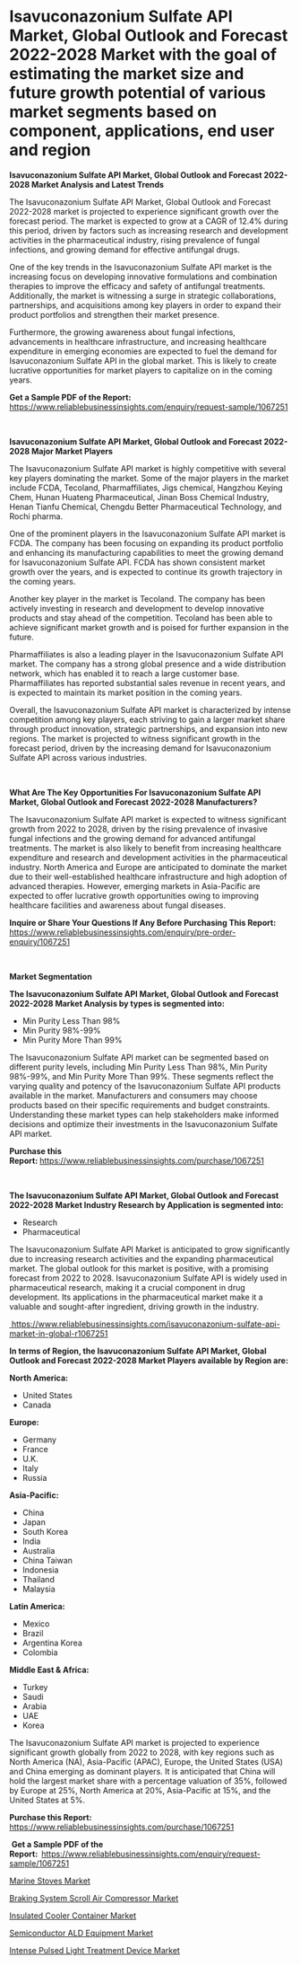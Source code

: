 <p><h1>Isavuconazonium Sulfate API Market, Global Outlook and Forecast 2022-2028 Market with the goal of estimating the market size and future growth potential of various market segments based on component, applications, end user and region</h1></p><p><strong>Isavuconazonium Sulfate API Market, Global Outlook and Forecast 2022-2028 Market Analysis and Latest Trends</strong></p>
<p><p>The Isavuconazonium Sulfate API Market, Global Outlook and Forecast 2022-2028 market is projected to experience significant growth over the forecast period. The market is expected to grow at a CAGR of 12.4% during this period, driven by factors such as increasing research and development activities in the pharmaceutical industry, rising prevalence of fungal infections, and growing demand for effective antifungal drugs. </p><p>One of the key trends in the Isavuconazonium Sulfate API market is the increasing focus on developing innovative formulations and combination therapies to improve the efficacy and safety of antifungal treatments. Additionally, the market is witnessing a surge in strategic collaborations, partnerships, and acquisitions among key players in order to expand their product portfolios and strengthen their market presence.</p><p>Furthermore, the growing awareness about fungal infections, advancements in healthcare infrastructure, and increasing healthcare expenditure in emerging economies are expected to fuel the demand for Isavuconazonium Sulfate API in the global market. This is likely to create lucrative opportunities for market players to capitalize on in the coming years.</p></p>
<p><strong>Get a Sample PDF of the Report:&nbsp;</strong> <a href="https://www.reliablebusinessinsights.com/enquiry/request-sample/1067251">https://www.reliablebusinessinsights.com/enquiry/request-sample/1067251</a></p>
<p>&nbsp;</p>
<p><strong>Isavuconazonium Sulfate API Market, Global Outlook and Forecast 2022-2028 Major Market Players</strong></p>
<p><p>The Isavuconazonium Sulfate API market is highly competitive with several key players dominating the market. Some of the major players in the market include FCDA, Tecoland, Pharmaffiliates, Jigs chemical, Hangzhou Keying Chem, Hunan Huateng Pharmaceutical, Jinan Boss Chemical Industry, Henan Tianfu Chemical, Chengdu Better Pharmaceutical Technology, and Rochi pharma.</p><p>One of the prominent players in the Isavuconazonium Sulfate API market is FCDA. The company has been focusing on expanding its product portfolio and enhancing its manufacturing capabilities to meet the growing demand for Isavuconazonium Sulfate API. FCDA has shown consistent market growth over the years, and is expected to continue its growth trajectory in the coming years.</p><p>Another key player in the market is Tecoland. The company has been actively investing in research and development to develop innovative products and stay ahead of the competition. Tecoland has been able to achieve significant market growth and is poised for further expansion in the future.</p><p>Pharmaffiliates is also a leading player in the Isavuconazonium Sulfate API market. The company has a strong global presence and a wide distribution network, which has enabled it to reach a large customer base. Pharmaffiliates has reported substantial sales revenue in recent years, and is expected to maintain its market position in the coming years.</p><p>Overall, the Isavuconazonium Sulfate API market is characterized by intense competition among key players, each striving to gain a larger market share through product innovation, strategic partnerships, and expansion into new regions. The market is projected to witness significant growth in the forecast period, driven by the increasing demand for Isavuconazonium Sulfate API across various industries.</p></p>
<p>&nbsp;</p>
<p><strong>What Are The Key Opportunities For Isavuconazonium Sulfate API Market, Global Outlook and Forecast 2022-2028 Manufacturers?</strong></p>
<p><p>The Isavuconazonium Sulfate API market is expected to witness significant growth from 2022 to 2028, driven by the rising prevalence of invasive fungal infections and the growing demand for advanced antifungal treatments. The market is also likely to benefit from increasing healthcare expenditure and research and development activities in the pharmaceutical industry. North America and Europe are anticipated to dominate the market due to their well-established healthcare infrastructure and high adoption of advanced therapies. However, emerging markets in Asia-Pacific are expected to offer lucrative growth opportunities owing to improving healthcare facilities and awareness about fungal diseases.</p></p>
<p><strong>Inquire or Share Your Questions If Any Before Purchasing This Report:</strong> <a href="https://www.reliablebusinessinsights.com/enquiry/pre-order-enquiry/1067251">https://www.reliablebusinessinsights.com/enquiry/pre-order-enquiry/1067251</a></p>
<p>&nbsp;</p>
<p><strong>Market Segmentation</strong></p>
<p><strong>The Isavuconazonium Sulfate API Market, Global Outlook and Forecast 2022-2028 Market Analysis by types is segmented into:</strong></p>
<p><ul><li>Min Purity Less Than 98%</li><li>Min Purity 98%-99%</li><li>Min Purity More Than 99%</li></ul></p>
<p><p>The Isavuconazonium Sulfate API market can be segmented based on different purity levels, including Min Purity Less Than 98%, Min Purity 98%-99%, and Min Purity More Than 99%. These segments reflect the varying quality and potency of the Isavuconazonium Sulfate API products available in the market. Manufacturers and consumers may choose products based on their specific requirements and budget constraints. Understanding these market types can help stakeholders make informed decisions and optimize their investments in the Isavuconazonium Sulfate API market.</p></p>
<p><strong>Purchase this Report:&nbsp;</strong><a href="https://www.reliablebusinessinsights.com/purchase/1067251">https://www.reliablebusinessinsights.com/purchase/1067251</a></p>
<p>&nbsp;</p>
<p><strong>The Isavuconazonium Sulfate API Market, Global Outlook and Forecast 2022-2028 Market Industry Research by Application is segmented into:</strong></p>
<p><ul><li>Research</li><li>Pharmaceutical</li></ul></p>
<p><p>The Isavuconazonium Sulfate API Market is anticipated to grow significantly due to increasing research activities and the expanding pharmaceutical market. The global outlook for this market is positive, with a promising forecast from 2022 to 2028. Isavuconazonium Sulfate API is widely used in pharmaceutical research, making it a crucial component in drug development. Its applications in the pharmaceutical market make it a valuable and sought-after ingredient, driving growth in the industry.</p></p>
<p><a href="https://www.reliablebusinessinsights.com/isavuconazonium-sulfate-api-market-in-global-r1067251">&nbsp;https://www.reliablebusinessinsights.com/isavuconazonium-sulfate-api-market-in-global-r1067251</a></p>
<p><strong>In terms of Region, the Isavuconazonium Sulfate API Market, Global Outlook and Forecast 2022-2028 Market Players available by Region are:</strong></p>
<p>
    <p> <strong> North America: </strong>
        <ul>
            <li>United States</li>
            <li>Canada</li>
        </ul>
        </p> 
    <p> <strong> Europe: </strong>
        <ul>
            <li>Germany</li>
            <li>France</li>
            <li>U.K.</li>
            <li>Italy</li>
            <li>Russia</li>
        </ul>
        </p> 
    <p> <strong> Asia-Pacific: </strong>
        <ul>
            <li>China</li>
            <li>Japan</li>
            <li>South Korea</li>
            <li>India</li>
            <li>Australia</li>
            <li>China Taiwan</li>
            <li>Indonesia</li>
            <li>Thailand</li>
            <li>Malaysia</li>
        </ul>
        </p> 
    <p> <strong> Latin America: </strong>
        <ul>
            <li>Mexico</li>
            <li>Brazil</li>
            <li>Argentina Korea</li>
            <li>Colombia</li>
        </ul>
        </p> 
    <p> <strong> Middle East & Africa: </strong>
        <ul>
            <li>Turkey</li>
            <li>Saudi</li>
            <li>Arabia</li>
            <li>UAE</li>
            <li>Korea</li>
        </ul>
    </p>
    </p>
<p><p>The Isavuconazonium Sulfate API market is projected to experience significant growth globally from 2022 to 2028, with key regions such as North America (NA), Asia-Pacific (APAC), Europe, the United States (USA) and China emerging as dominant players. It is anticipated that China will hold the largest market share with a percentage valuation of 35%, followed by Europe at 25%, North America at 20%, Asia-Pacific at 15%, and the United States at 5%.</p></p>
<p><strong>Purchase this Report: </strong><a href="https://www.reliablebusinessinsights.com/purchase/1067251">https://www.reliablebusinessinsights.com/purchase/1067251</a></p>
<p>&nbsp;<strong>Get a Sample PDF of the Report:&nbsp;&nbsp;</strong><a href="https://www.reliablebusinessinsights.com/enquiry/request-sample/1067251">https://www.reliablebusinessinsights.com/enquiry/request-sample/1067251</a></p>
<p><strong></strong></p>
<p><p><a href="https://medium.com/@acqwoncopeland76/marine-stoves-market-size-share-analysis-growth-trends-forecast-2024-2031-cd96cbb6ee2a">Marine Stoves Market</a></p><p><a href="https://www.linkedin.com/pulse/future-trends-global-braking-system-scroll-air-compressor-nnajf">Braking System Scroll Air Compressor Market</a></p><p><a href="https://github.com/RoccoManning/Market-Research-Report-List-6/blob/main/insulated-cooler-container-market.md">Insulated Cooler Container Market</a></p><p><a href="https://www.linkedin.com/pulse/semiconductor-ald-equipment-market-global-insights-sales-trends-tyxaf">Semiconductor ALD Equipment Market</a></p><p><a href="https://github.com/gulaimolin/Market-Research-Report-List-5/blob/main/intense-pulsed-light-treatment-device-market.md">Intense Pulsed Light Treatment Device Market</a></p></p>